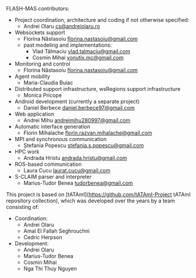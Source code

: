 <!--- ---------------------------------------------
Copyright (C) 2021 Andrei Olaru.

This file is part of Flash-MAS. The CONTRIBUTORS.md file lists people who have been previously involved with this project.

Flash-MAS is free software: you can redistribute it and/or modify it under the terms of the GNU General Public License as published by the Free Software Foundation, either version 3 of the License, or any later version.

Flash-MAS is distributed in the hope that it will be useful, but WITHOUT ANY WARRANTY; without even the implied warranty of MERCHANTABILITY or FITNESS FOR A PARTICULAR PURPOSE.  See the GNU General Public License for more details.

You should have received a copy of the GNU General Public License along with Flash-MAS.  If not, see <http://www.gnu.org/licenses/>.
--------------------------------------------- -->

FLASH-MAS contributors:

* Project coordination, architecture and coding if not otherwise specified:
   * Andrei Olaru <cs@andreiolaru.ro>
* Websockets support
   * Florina Năstasoiu <florina.nastasoiu@gmail.com>
   * past modeling and implementations:
      * Vlad Tălmaciu <vlad.talmaciu@gmail.com>
      * Cosmin Mihai <yonutix.mc@gmail.com>
* Monitoring and control
   * Florina Năstasoiu <florina.nastasoiu@gmail.com>
* Agent mobility
   * Maria-Claudia Buiac
* Distributed support infrastructure, wsRegions support infrastructure
   * Monica Pricope
* Android development (currently a separate project)
   * Daniel Berbece <daniel.berbece97@gmail.com>
* Web application
   * Andrei Mihu <andreimihu280997@gmail.com>
* Automatic interface generation
   * Florin Mihalache <florin.razvan.mihalache@gmail.com>
* MPI and synchronous communication
   * Ștefania Popescu <stefania.s.popescu@gmail.com>
* HPC work
   * Andrada Hristu <andrada.hristu@gmail.com>
* ROS-based communication
   * Laura Cucu <laurat.cucu@gmail.com>
* S-CLAIM parser and interpreter
   * Marius-Tudor Benea <tudorbenea@gmail.com>

This project is based on [tATAmI](https://github.com/tATAmI-Project tATAmI repository collection), which was developed over the years by a team consisting of:

* Coordination:
   * Andrei Olaru
   * Amal El Fallah Seghrouchni
   * Cedric Herpson
* Development:
   * Andrei Olaru
   * Marius-Tudor Benea
   * Cosmin Mihai
   * Nga Thi Thuy Nguyen
